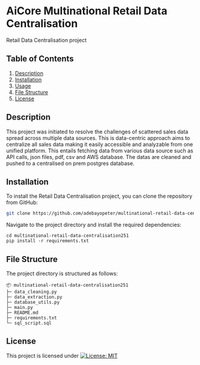 # AiCore Multinational Retail Data Centralisation

Retail Data Centralisation project 

## Table of Contents

1. [Description](#description)
2. [Installation](#installation)
3. [Usage](#usage)
4. [File Structure](#file-structure)
5. [License](#license)

## Description

This project was initiated to resolve the challenges of scattered sales data spread across multiple data sources. This is data-centric approach aims to centralize all sales data making it easily accessible and analyzable from one unified platform. This entails fetching data from various data source such as API calls, json files, pdf, csv and AWS database. The datas are cleaned and pushed to a centralised on prem postgres database.

## Installation

To install the Retail Data Centralisation project, you can clone the repository from GitHub:

```bash
git clone https://github.com/adebayopeter/multinational-retail-data-centralisation251.git
```
Navigate to the project directory and install the required dependencies:
```
cd multinational-retail-data-centralisation251
pip install -r requirements.txt
```

## File Structure
The project directory is structured as follows:
```
📦 multinational-retail-data-centralisation251
├─ data_cleaning.py
├─ data_extraction.py
├─ database_utils.py
├─ main.py
├─ README.md
├─ requirements.txt
└─ sql_script.sql
```

## License
This project is licensed under [![License: MIT](https://img.shields.io/badge/License-MIT-yellow.svg)](https://opensource.org/licenses/MIT)